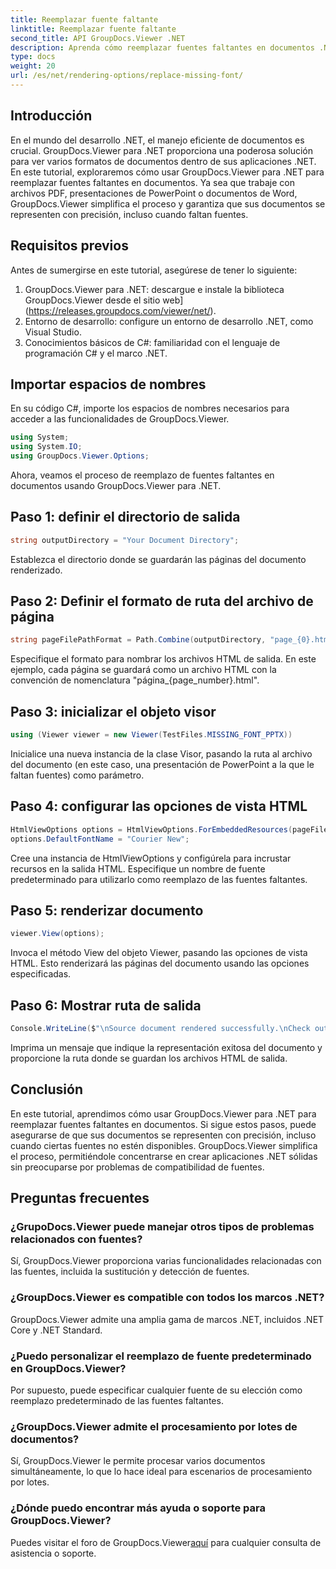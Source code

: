 ```yaml
---
title: Reemplazar fuente faltante
linktitle: Reemplazar fuente faltante
second_title: API GroupDocs.Viewer .NET
description: Aprenda cómo reemplazar fuentes faltantes en documentos .NET sin esfuerzo usando GroupDocs.Viewer. Garantice una representación precisa con pasos simples.
type: docs
weight: 20
url: /es/net/rendering-options/replace-missing-font/
---
```

## Introducción
En el mundo del desarrollo .NET, el manejo eficiente de documentos es crucial. GroupDocs.Viewer para .NET proporciona una poderosa solución para ver varios formatos de documentos dentro de sus aplicaciones .NET. En este tutorial, exploraremos cómo usar GroupDocs.Viewer para .NET para reemplazar fuentes faltantes en documentos. Ya sea que trabaje con archivos PDF, presentaciones de PowerPoint o documentos de Word, GroupDocs.Viewer simplifica el proceso y garantiza que sus documentos se representen con precisión, incluso cuando faltan fuentes.
## Requisitos previos
Antes de sumergirse en este tutorial, asegúrese de tener lo siguiente:
1. GroupDocs.Viewer para .NET: descargue e instale la biblioteca GroupDocs.Viewer desde el sitio web](https://releases.groupdocs.com/viewer/net/).
2. Entorno de desarrollo: configure un entorno de desarrollo .NET, como Visual Studio.
3. Conocimientos básicos de C#: familiaridad con el lenguaje de programación C# y el marco .NET.

## Importar espacios de nombres
En su código C#, importe los espacios de nombres necesarios para acceder a las funcionalidades de GroupDocs.Viewer.

```csharp
using System;
using System.IO;
using GroupDocs.Viewer.Options;
```

Ahora, veamos el proceso de reemplazo de fuentes faltantes en documentos usando GroupDocs.Viewer para .NET.
## Paso 1: definir el directorio de salida
```csharp
string outputDirectory = "Your Document Directory";
```
Establezca el directorio donde se guardarán las páginas del documento renderizado.
## Paso 2: Definir el formato de ruta del archivo de página
```csharp
string pageFilePathFormat = Path.Combine(outputDirectory, "page_{0}.html");
```
Especifique el formato para nombrar los archivos HTML de salida. En este ejemplo, cada página se guardará como un archivo HTML con la convención de nomenclatura "página_{page_number}.html".
## Paso 3: inicializar el objeto visor
```csharp
using (Viewer viewer = new Viewer(TestFiles.MISSING_FONT_PPTX))
```
Inicialice una nueva instancia de la clase Visor, pasando la ruta al archivo del documento (en este caso, una presentación de PowerPoint a la que le faltan fuentes) como parámetro.
## Paso 4: configurar las opciones de vista HTML
```csharp
HtmlViewOptions options = HtmlViewOptions.ForEmbeddedResources(pageFilePathFormat);
options.DefaultFontName = "Courier New";
```
Cree una instancia de HtmlViewOptions y configúrela para incrustar recursos en la salida HTML. Especifique un nombre de fuente predeterminado para utilizarlo como reemplazo de las fuentes faltantes.
## Paso 5: renderizar documento
```csharp
viewer.View(options);
```
Invoca el método View del objeto Viewer, pasando las opciones de vista HTML. Esto renderizará las páginas del documento usando las opciones especificadas.
## Paso 6: Mostrar ruta de salida
```csharp
Console.WriteLine($"\nSource document rendered successfully.\nCheck output in {outputDirectory}.");
```
Imprima un mensaje que indique la representación exitosa del documento y proporcione la ruta donde se guardan los archivos HTML de salida.

## Conclusión
En este tutorial, aprendimos cómo usar GroupDocs.Viewer para .NET para reemplazar fuentes faltantes en documentos. Si sigue estos pasos, puede asegurarse de que sus documentos se representen con precisión, incluso cuando ciertas fuentes no estén disponibles. GroupDocs.Viewer simplifica el proceso, permitiéndole concentrarse en crear aplicaciones .NET sólidas sin preocuparse por problemas de compatibilidad de fuentes.
## Preguntas frecuentes
### ¿GrupoDocs.Viewer puede manejar otros tipos de problemas relacionados con fuentes?
Sí, GroupDocs.Viewer proporciona varias funcionalidades relacionadas con las fuentes, incluida la sustitución y detección de fuentes.
### ¿GroupDocs.Viewer es compatible con todos los marcos .NET?
GroupDocs.Viewer admite una amplia gama de marcos .NET, incluidos .NET Core y .NET Standard.
### ¿Puedo personalizar el reemplazo de fuente predeterminado en GroupDocs.Viewer?
Por supuesto, puede especificar cualquier fuente de su elección como reemplazo predeterminado de las fuentes faltantes.
### ¿GroupDocs.Viewer admite el procesamiento por lotes de documentos?
Sí, GroupDocs.Viewer le permite procesar varios documentos simultáneamente, lo que lo hace ideal para escenarios de procesamiento por lotes.
### ¿Dónde puedo encontrar más ayuda o soporte para GroupDocs.Viewer?
 Puedes visitar el foro de GroupDocs.Viewer[aquí](https://forum.groupdocs.com/c/viewer/9) para cualquier consulta de asistencia o soporte.